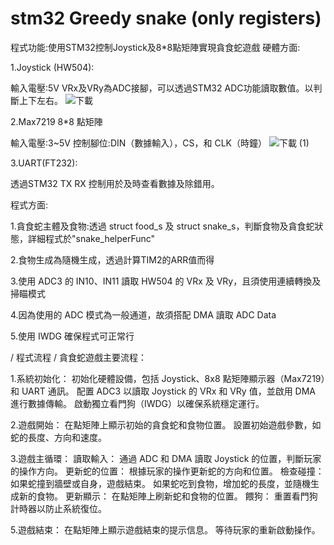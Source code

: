 # stm32 Greedy snake (only registers)
程式功能:使用STM32控制Joystick及8*8點矩陣實現貪食蛇遊戲
硬體方面:

1.Joystick (HW504):

輸入電壓:5V
VRx及VRy為ADC接腳，可以透過STM32 ADC功能讀取數值。以判斷上下左右。
![下載](https://github.com/mikey880870/stm32-Greedy-snake--only-registers-/assets/127172104/964ced73-16e8-4005-825b-2e5f071e363e)

2.Max7219 8*8 點矩陣

輸入電壓:3~5V
控制腳位:DIN（數據輸入），CS，和 CLK（時鐘）
![下載 (1)](https://github.com/mikey880870/stm32-Greedy-snake--only-registers-/assets/127172104/4e72ea5b-124c-439b-b8b4-77c69fb8747f)

3.UART(FT232):

透過STM32 TX RX 控制用於及時查看數據及除錯用。

程式方面:

1.貪食蛇主體及食物:透過 struct food_s 及 struct snake_s，判斷食物及貪食蛇狀態，詳細程式於"snake_helperFunc"

2.食物生成為隨機生成，透過計算TIM2的ARR值而得

3.使用 ADC3 的 IN10、IN11 讀取 HW504 的 VRx 及 VRy，且須使用連續轉換及掃瞄模式

4.因為使用的 ADC 模式為一般通道，故須搭配 DMA 讀取 ADC Data

5.使用 IWDG 確保程式可正常行

/  程式流程  /
貪食蛇遊戲主要流程：

1.系統初始化：
初始化硬體設備，包括 Joystick、8x8 點矩陣顯示器（Max7219）和 UART 通訊。
配置 ADC3 以讀取 Joystick 的 VRx 和 VRy 值，並啟用 DMA 進行數據傳輸。
啟動獨立看門狗（IWDG）以確保系統穩定運行。

2.遊戲開始：
在點矩陣上顯示初始的貪食蛇和食物位置。
設置初始遊戲參數，如蛇的長度、方向和速度。

3.遊戲主循環：
讀取輸入： 通過 ADC 和 DMA 讀取 Joystick 的位置，判斷玩家的操作方向。
更新蛇的位置： 根據玩家的操作更新蛇的方向和位置。
檢查碰撞：
如果蛇撞到牆壁或自身，遊戲結束。
如果蛇吃到食物，增加蛇的長度，並隨機生成新的食物。
更新顯示： 在點矩陣上刷新蛇和食物的位置。
餵狗： 重置看門狗計時器以防止系統復位。

5.遊戲結束：
在點矩陣上顯示遊戲結束的提示信息。
等待玩家的重新啟動操作。
